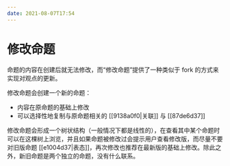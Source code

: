 ```yaml
---
date: 2021-08-07T17:54
---
```


# 修改命题

命题的内容在创建后就无法修改，而“修改命题”提供了一种类似于 fork 的方式来实现对观点的更新。

修改命题会创建一个新的命题：

-   内容在原命题的基础上修改
-   可以选择性地复制与原命题相关的 [[9138a0f0|关联]] 与 [[87de6d37]]

修改命题会形成一个树状结构（一般情况下都是线性的），在查看其中某个命题时可以在这棵树上浏览，并且如果命题被修改过会提示用户查看修改版，而尽量不要对旧版命题 [[e1004d37|表态]]，再次修改也推荐在最新版的基础上修改。除此之外，新旧命题是两个独立的命题，没有什么联系。
